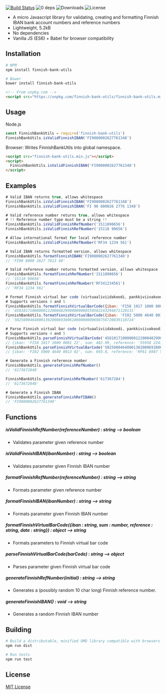 [![Build Status](https://travis-ci.org/vkomulai/finnish-bank-utils.svg?branch=master)](https://travis-ci.org/vkomulai/finnish-bank-utils) ![0 deps](https://david-dm.org/vkomulai/finnish-bank-utils.svg) ![Downloads](https://img.shields.io/npm/dt/finnish-bank-utils.svg) ![License](https://img.shields.io/npm/l/finnish-bank-utils.svg)

- A micro Javascript library for validating, creating and formatting Finnish IBAN bank account numbers and reference numbers
- Lightweight, 5.2kB
- No dependencies
- Vanilla JS (ES6) + Babel for browser compatibility

Installation
------------

```sh
# NPM
npm install finnish-bank-utils

# Bower
bower install finnish-bank-utils
```

```html
<!-- From unpkg.com -->
<script src="https://unpkg.com/finnish-bank-utils/finnish-bank-utils.min.js"></script>
```

Usage
-----

Node.js

``` js
const FinnishBankUtils = require('finnish-bank-utils')
FinnishBankUtils.isValidFinnishIBAN('FI9080002627761348')
```

Browser: Writes FinnishBankUtils into global namespace.

``` html
<script src="finnish-bank-utils.min.js"></script>
<script>
  FinnishBankUtils.isValidFinnishIBAN('FI9080002627761348')
</script>
```

Examples
--------

```js
# Valid IBAN returns true, allows whitespace
FinnishBankUtils.isValidFinnishIBAN('FI9080002627761348')
FinnishBankUtils.isValidFinnishIBAN('FI 90 800026 2776 1348')
```

```js
# Valid reference number returns true, allows whitespace
# !! Reference number type must be a string !!
FinnishBankUtils.isValidFinnishRefNumber('1511890656')
FinnishBankUtils.isValidFinnishRefNumber('15118 90656')

# Allow international format for local reference number
FinnishBankUtils.isValidFinnishRefNumber('RF34 1234 561')
```

```js
# Valid IBAN returns formatted version, allows whitespace
FinnishBankUtils.formatFinnishIBAN('FI9080002627761348')
// 'FI90 8000 2627 7613 48'
```

```js
# Valid reference number returns formatted version, allows whitespace
FinnishBankUtils.formatFinnishRefNumber('1511890656')
// '15118 90656'
FinnishBankUtils.formatFinnishRefNumber('RF341234561')
// 'RF34 1234 561'
```

```js
# Format Finnish virtual bar code (virtuaaliviidakoodi, pankkiviivakoodi)
# Supports versions 4 and 5
FinnishBankUtils.formatFinnishVirtualBarCode({iban: 'FI58 1017 1000 0001 22', sum: 482.99, reference: '55958 22432 94671', date: '31.1.2012'})
// '458101710000001220004829900000000559582243294671120131'
FinnishBankUtils.formatFinnishVirtualBarCode({iban: 'FI02 5000 4640 0013 02', sum: 693.8, reference: 'RF61 6987 5672 0839', date: '24.7.2011'})
// '502500046400013020006938061000000000698756720839110724'
```

```js
# Parse Finnish virtual bar code (virtuaaliviidakoodi, pankkiviivakoodi)
# Supports versions 4 and 5
FinnishBankUtils.parseFinnishVirtualBarCode('458101710000001220004829900000000559582243294671120131')
// {iban: 'FI58 1017 1000 0001 22', sum: 482.99, reference: '55958 22432 94671', date: '31.1.2012'}
FinnishBankUtils.parseFinnishVirtualBarCode('502500046400013020006938061000000000698756720839110724')
// {iban: 'FI02 5000 4640 0013 02', sum: 693.8, reference: 'RF61 6987 5672 0839', date: '24.7.2011'}
```

```js
# Generate a Finnish reference number
FinnishBankUtils.generateFinnishRefNumber()
// '6173672848'

FinnishBankUtils.generateFinnishRefNumber('617367284')
// '6173672848'
```

```js
# Generate a Finnish IBAN
FinnishBankUtils.generateFinnishRefIBAN()
// 'FI9080002627761348'
```

Functions
---------

##### isValidFinnishRefNumber(referenceNumber) : string --> boolean
- Validates parameter given reference number

##### isValidFinnishIBAN(ibanNumber) : string --> boolean
- Validates parameter given Finnish IBAN number

##### formatFinnishRefNumber(referenceNumber) : string --> string
- Formats parameter given reference number

##### formatFinnishIBAN(ibanNumber) : string --> string
- Formats parameter given Finnish IBAN number

##### formatFinnishVirtualBarCode({iban : string, sum : number, reference : string, date : string}) : object --> string
- Formats parameters to Finnish virtual bar code

##### parseFinnishVirtualBarCode(barCode) : string --> object
- Parses parameter given Finnish virtual bar code

##### generateFinnishRefNumber(initial) : string --> string
- Generates a (possibly random 10 char long) Finnish reference number.

##### generateFinnishIBAN() : void --> string
- Generates a random Finnish IBAN number

Building
--------

```sh
# Build a distributable, minified UMD library compatible with browsers and Node
npm run dist

# Run tests
npm run test
```

License
-------
[MIT License](LICENSE)
